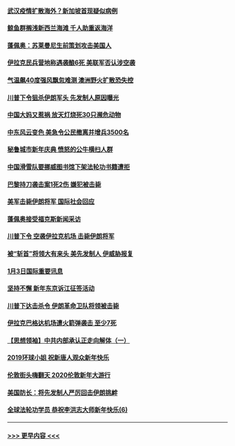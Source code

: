 #### [武汉疫情扩散海外？新加坡首现疑似病例](../pages/prog202/a102745347.md?t=01050611) 
#### [鲸鱼群搁浅新西兰海滩 千人助重返海洋](../pages/prog202/a102745257.md?t=01050611) 
#### [蓬佩奥：苏莱曼尼生前策划攻击美国人](../pages/prog202/a102745305.md?t=01050611) 
#### [伊拉克民兵营地称遇袭酿6死 美联军否认涉空袭](../pages/prog202/a102745093.md?t=01050611) 
#### [气温飙40度强风飘忽难测 澳洲野火扩散恐失控](../pages/prog202/a102744951.md?t=01050611) 
#### [川普下令狙杀伊朗军头 先发制人原因曝光](../pages/prog202/a102744900.md?t=01050611) 
#### [中国大妈又惹祸 放天灯烧死30只濒危动物](../pages/prog202/a102744899.md?t=01050611) 
#### [中东风云变色 美急令公民撤离并增兵3500名](../pages/prog202/a102744827.md?t=01050611) 
#### [秘鲁城市新年庆典 愤怒的公牛横扫人群](../pages/prog202/a102744618.md?t=01050611) 
#### [中国滑雪队要挪威图书馆下架法轮功书籍遭拒](../pages/prog202/a102744639.md?t=01050611) 
#### [巴黎持刀袭击案1死2伤 嫌犯被击毙](../pages/prog202/a102744566.md?t=01050611) 
#### [美军击毙伊朗将军 国际社会回应](../pages/prog202/a102744485.md?t=01050611) 
#### [蓬佩奥接受福克斯新闻采访](../pages/prog202/a102744480.md?t=01050611) 
#### [川普下令 空袭伊拉克机场 击毙伊朗将军](../pages/prog202/a102744470.md?t=01050611) 
#### [被“斩首”将领大有来头 美先发制人 伊威胁报复](../pages/prog202/a102744454.md?t=01050611) 
#### [1月3日国际重要讯息](../pages/prog202/a102744301.md?t=01050611) 
#### [坚持不懈 新年东京诉江征签活动](../pages/prog202/a102744303.md?t=01050611) 
#### [川普下达击杀令 伊朗革命卫队将领被击毙](../pages/prog202/a102741911.md?t=01050611) 
#### [伊拉克巴格达机场遭火箭弹袭击 至少7死](../pages/prog202/a102744115.md?t=01050611) 
#### [【思想领袖】中共内部承认正走向解体（一）](../pages/prog202/a102744097.md?t=01050611) 
#### [2019环球小姐 祝新唐人观众新年快乐](../pages/prog202/a102744043.md?t=01050611) 
#### [伦敦街头嗨翻天 2020伦敦新年大游行](../pages/prog202/a102743925.md?t=01050611) 
#### [美国防长：将先发制人严厉回击伊朗挑衅](../pages/prog202/a102743930.md?t=01050611) 
#### [全球法轮功学员 恭祝李洪志大师新年快乐(6)](../pages/prog202/a102743899.md?t=01050611) 

----
#### [ >>> 更早内容 <<< ](../indexes/prog202-earlier.md)
